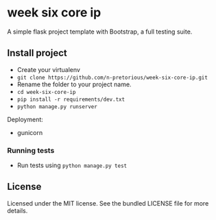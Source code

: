 # week six core ip
A simple flask project template with Bootstrap, a full testing suite.

## Install project

- Create your virtualenv
- `git clone https://github.com/n-pretorious/week-six-core-ip.git`
- Rename the folder to your project name.
- `cd week-six-core-ip`
- `pip install -r requirements/dev.txt`
- `python manage.py runserver`


Deployment:
- gunicorn

### Running tests
- Run tests using  `python manage.py test`


## License
Licensed under the MIT license. See the bundled LICENSE file for more details.
